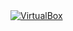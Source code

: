 <body>
    <a href="https://www.virtualbox.org/">
        <img src="https://www.virtualbox.org/graphics/vbox_logo2_gradient.png" alt="VirtualBox">

